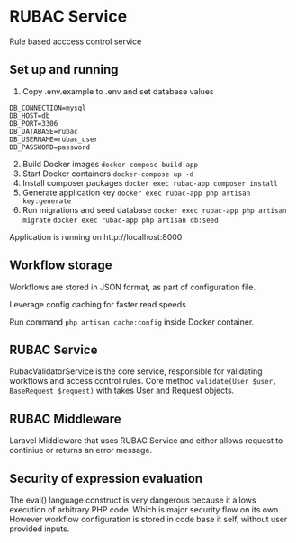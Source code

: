 # RUBAC Service
Rule based acccess control service

## Set up and running

1. Copy .env.example to .env and set database values

```
DB_CONNECTION=mysql
DB_HOST=db
DB_PORT=3306
DB_DATABASE=rubac
DB_USERNAME=rubac_user
DB_PASSWORD=password
```

2. Build Docker images ```docker-compose build app```
3. Start Docker containers ```docker-compose up -d```
4. Install composer packages ```docker exec rubac-app composer install```
5. Generate application key ```docker exec rubac-app php artisan key:generate```
6. Run migrations and seed database ```docker exec rubac-app php artisan migrate```
```docker exec rubac-app php artisan db:seed```

Application is running on http://localhost:8000

## Workflow storage

Workflows are stored in JSON format, as part of configuration file.

Leverage config caching for faster read speeds.

Run command ```php artisan cache:config``` inside Docker container.

## RUBAC Service
RubacValidatorService is the core service, responsible for validating workflows and access control rules.
Core method ```validate(User $user, BaseRequest $request)``` with takes User and Request objects.

## RUBAC Middleware
Laravel Middleware that uses RUBAC Service and either allows request to continiue or returns an error message.

## Security of expression evaluation

The eval() language construct is very dangerous because it allows execution of arbitrary PHP code.
Which is major security flow on its own. However workflow configuration is stored in code base it self, without user provided inputs.